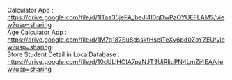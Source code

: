 Calculator App : https://drive.google.com/file/d/1lTaa35jePA_beJi4l0qDwPaOYUEFLAM5/view?usp=sharing 
<br>
Age Calculator App : https://drive.google.com/file/d/1M7q187Su8dsskfHseITeXv6pd0ZoYZEU/view?usp=sharing
<br>
Store Student Detail in LocalDatabase : https://drive.google.com/file/d/10cULjHOIA7pzNJT3UjRljuPN4LmZj4EA/view?usp=sharing
